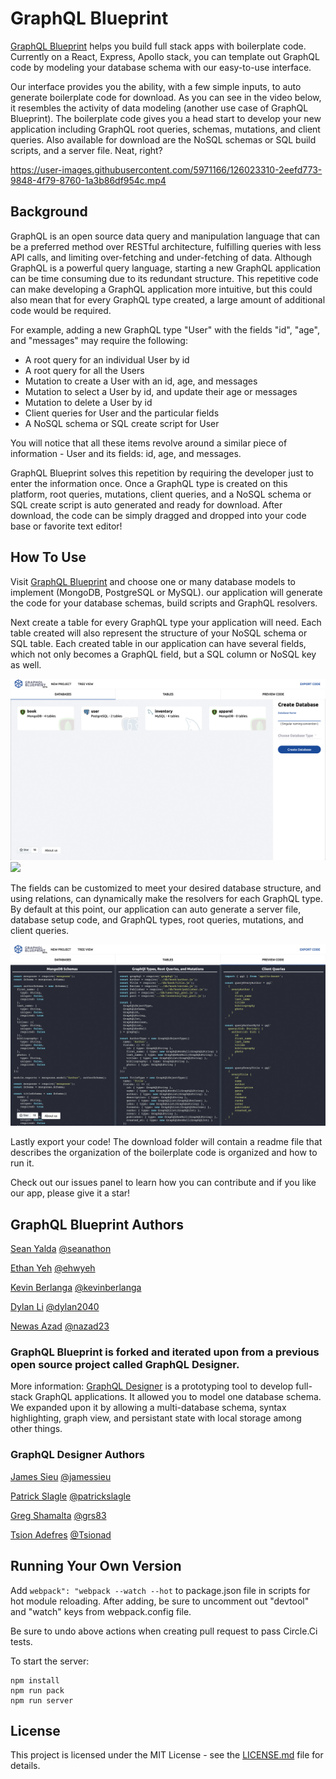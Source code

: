# GraphQL Blueprint

[GraphQL Blueprint](http://graphqlblueprint.xyz) helps you build full stack apps with boilerplate code. Currently on a React, Express, Apollo stack, you can template out GraphQL code by modeling your database schema with our easy-to-use interface.

Our interface provides you the ability, with a few simple inputs, to auto generate boilerplate code for download. As you can see in the video below, it resembles the activity of data modeling (another use case of GraphQL Blueprint). The boilerplate code gives you a head start to develop your new application including GraphQL root queries, schemas, mutations, and client queries. Also available for download are the NoSQL schemas or SQL build scripts, and a server file. Neat, right?


https://user-images.githubusercontent.com/5971166/126023310-2eefd773-9848-4f79-8760-1a3b86df954c.mp4


## Background

GraphQL is an open source data query and manipulation language that can be a preferred method over RESTful architecture, fulfilling queries with less API calls, and limiting over-fetching and under-fetching of data. Although GraphQL is a powerful query language, starting a new GraphQL application can be time consuming due to its redundant structure. This repetitive code can make developing a GraphQL application more intuitive, but this could also mean that for every GraphQL type created, a large amount of additional code would be required.

For example, adding a new GraphQL type "User" with the fields "id", "age", and "messages" may require the following:
- A root query for an individual User by id
- A root query for all the Users
- Mutation to create a User with an id, age, and messages
- Mutation to select a User by id, and update their age or messages
- Mutation to delete a User by id
- Client queries for User and the particular fields
- A NoSQL schema or SQL create script for User

You will notice that all these items revolve around a similar piece of information - User and its fields: id, age, and messages.

GraphQL Blueprint solves this repetition by requiring the developer just to enter the information once. Once a GraphQL type is created on this platform, root queries, mutations, client queries, and a NoSQL schema or SQL create script is auto generated and ready for download. After download, the code can be simply dragged and dropped into your code base or favorite text editor!

## How To Use

Visit [GraphQL Blueprint](http://graphqlblurprint.xyz/) and choose one or many database models to implement (MongoDB, PostgreSQL or MySQL). our application will generate the code for your database schemas, build scripts and GraphQL resolvers.

Next create a table for every GraphQL type your application will need. Each table created will also represent the structure of your NoSQL schema or SQL table. Each created table in our application can have several fields, which not only becomes a GraphQL field, but a SQL column or NoSQL key as well. 

![](Screenshots/Screenshot-SchemaUpdated.png)
![](Screenshots/Screenshot-TableSchemaUpdated.png)

The fields can be customized to meet your desired database structure, and using relations, can dynamically make the resolvers for each GraphQL type. By default at this point, our application can auto generate a server file, database setup code, and GraphQL types, root queries, mutations, and client queries.

![](Screenshots/Screenshot-CodeUpdated.png)

Lastly export your code! The download folder will contain a readme file that describes the organization of the boilerplate code is organized and how to run it.

Check out our issues panel to learn how you can contribute and if you like our app, please give it a star!

## GraphQL Blueprint Authors

[Sean Yalda](https://www.linkedin.com/in/sean-yalda/)
[@seanathon](https://github.com/Seanathon)

[Ethan Yeh](https://www.linkedin.com/in/ethan-yeh-171391172/)
[@ehwyeh](https://github.com/ehwyeh)

[Kevin Berlanga](https://www.linkedin.com/in/kevinberlanga/)
[@kevinberlanga](https://github.com/kevinberlanga)

[Dylan Li](https://www.linkedin.com/in/dli107/) 
[@dylan2040](https://github.com/dylan2040)

[Newas Azad](https://wwwlinkedin.com/in/newas-azad-0b0152134/) [@nazad23](https://github.com/nazad23)


### GraphQL Blueprint is forked and iterated upon from a previous open source project called GraphQL Designer. 
More information: [GraphQL Designer](http://graphqldesigner.com/) is a prototyping tool to develop full-stack GraphQL applications. It allowed you to model one database schema. We expanded upon it by allowing a multi-database schema, syntax highlighting, graph view, and persistant state with local storage among other things.

### GraphQL Designer Authors

[James Sieu](https://www.linkedin.com/in/james-sieu/) [@jamessieu](https://github.com/jamessieu)

[Patrick Slagle](https://www.linkedin.com/in/patrickslagle/) [@patrickslagle](https://github.com/patrickslagle)

[Greg Shamalta](https://www.linkedin.com/in/gregory-shamalta/) [@grs83](https://github.com/grs83)

[Tsion Adefres](https://www.linkedin.com/in/tadefres/) [@Tsionad](https://github.com/Tsionad)

## Running Your Own Version

Add `webpack": "webpack --watch --hot` to package.json file in scripts for hot module reloading. After adding, be sure to uncomment out "devtool" and "watch" keys from webpack.config file. 

Be sure to undo above actions when creating pull request to pass Circle.Ci tests.

To start the server:
```
npm install
npm run pack
npm run server
```

## License

This project is licensed under the MIT License - see the [LICENSE.md](https://github.com/oslabs-beta/GraphQL-Blueprint/blob/main/LICENSE.md) file for details.
